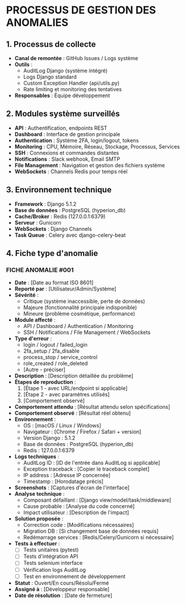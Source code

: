 # PROCESSUS DE GESTION DES ANOMALIES

## 1. Processus de collecte
- **Canal de remontée** : GitHub Issues / Logs système
- **Outils** : 
  - AuditLog Django (système intégré)
  - Logs Django standard
  - Custom Exception Handler (api/utils.py)
  - Rate limiting et monitoring des tentatives
- **Responsables** : Équipe développement

## 2. Modules système surveillés
- **API** : Authentification, endpoints REST
- **Dashboard** : Interface de gestion principale
- **Authentication** : Système 2FA, login/logout, tokens
- **Monitoring** : CPU, Mémoire, Réseau, Stockage, Processus, Services
- **SSH** : Connexions et commandes distantes
- **Notifications** : Slack webhook, Email SMTP
- **File Management** : Navigation et gestion des fichiers système
- **WebSockets** : Channels Redis pour temps réel

## 3. Environnement technique
- **Framework** : Django 5.1.2
- **Base de données** : PostgreSQL (hyperion_db)
- **Cache/Broker** : Redis (127.0.0.1:6379)
- **Serveur** : Gunicorn
- **WebSockets** : Django Channels
- **Task Queue** : Celery avec django-celery-beat

## 4. Fiche type d'anomalie

### FICHE ANOMALIE #001
- **Date** : [Date au format ISO 8601]
- **Reporté par** : [Utilisateur/Admin/Système]
- **Sévérité** : 
  - Critique (système inaccessible, perte de données)
  - Majeure (fonctionnalité principale indisponible)
  - Mineure (problème cosmétique, performance)
- **Module affecté** : 
  - API / Dashboard / Authentication / Monitoring
  - SSH / Notifications / File Management / WebSockets
- **Type d'erreur** :
  - login / logout / failed_login
  - 2fa_setup / 2fa_disable
  - process_stop / service_control
  - role_created / role_deleted
  - [Autre - préciser]
- **Description** : [Description détaillée du problème]
- **Étapes de reproduction** :
  1. [Étape 1 - avec URL/endpoint si applicable]
  2. [Étape 2 - avec paramètres utilisés]
  3. [Comportement observé]
- **Comportement attendu** : [Résultat attendu selon spécifications]
- **Comportement observé** : [Résultat réel obtenu]
- **Environnement** :
  - OS : [macOS / Linux / Windows]
  - Navigateur : [Chrome / Firefox / Safari + version]
  - Version Django : 5.1.2
  - Base de données : PostgreSQL (hyperion_db)
  - Redis : 127.0.0.1:6379
- **Logs techniques** :
  - AuditLog ID : [ID de l'entrée dans AuditLog si applicable]
  - Exception traceback : [Copier le traceback complet]
  - IP address : [Adresse IP concernée]
  - Timestamp : [Horodatage précis]
- **Screenshots** : [Captures d'écran de l'interface]
- **Analyse technique** :
  - Composant défaillant : [Django view/model/task/middleware]
  - Cause probable : [Analyse du code concerné]
  - Impact utilisateur : [Description de l'impact]
- **Solution proposée** : 
  - Correction code : [Modifications nécessaires]
  - Migration DB : [Si changement base de données requis]
  - Redémarrage services : [Redis/Celery/Gunicorn si nécessaire]
- **Tests à effectuer** :
  - [ ] Tests unitaires (pytest)
  - [ ] Tests d'intégration API
  - [ ] Tests selenium interface
  - [ ] Vérification logs AuditLog
  - [ ] Test en environnement de développement
- **Statut** : Ouvert/En cours/Résolu/Fermé
- **Assigné à** : [Développeur responsable]
- **Date de résolution** : [Date de fermeture]
